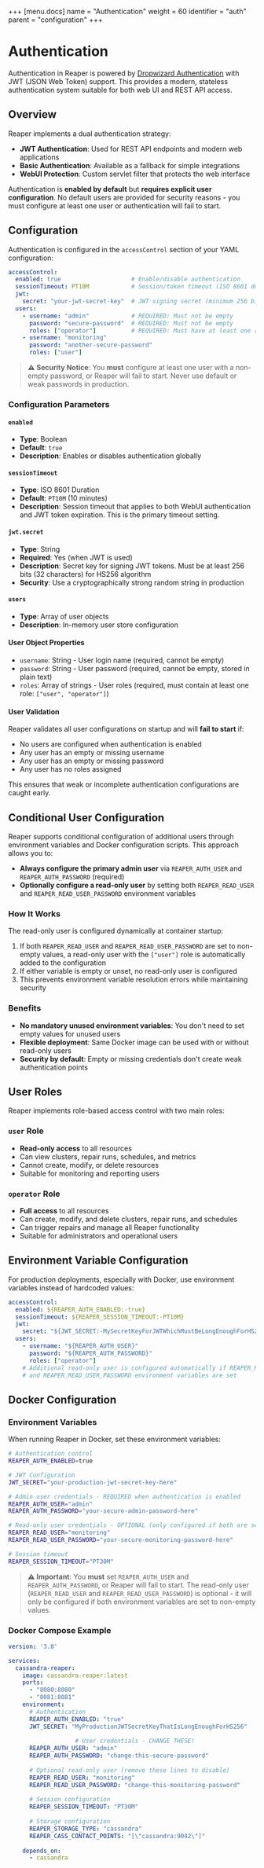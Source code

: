 +++
[menu.docs]
name = "Authentication"
weight = 60
identifier = "auth"
parent = "configuration"
+++

# Authentication

Authentication in Reaper is powered by [Dropwizard Authentication](https://www.dropwizard.io/en/latest/manual/auth.html) with JWT (JSON Web Token) support. This provides a modern, stateless authentication system suitable for both web UI and REST API access.

## Overview

Reaper implements a dual authentication strategy:
- **JWT Authentication**: Used for REST API endpoints and modern web applications
- **Basic Authentication**: Available as a fallback for simple integrations
- **WebUI Protection**: Custom servlet filter that protects the web interface

Authentication is **enabled by default** but **requires explicit user configuration**. No default users are provided for security reasons - you must configure at least one user or authentication will fail to start.

## Configuration

Authentication is configured in the `accessControl` section of your YAML configuration:

```yaml
accessControl:
  enabled: true                    # Enable/disable authentication
  sessionTimeout: PT10M            # Session/token timeout (ISO 8601 duration)
  jwt:
    secret: "your-jwt-secret-key"  # JWT signing secret (minimum 256 bits for HS256)
  users:
    - username: "admin"            # REQUIRED: Must not be empty
      password: "secure-password"  # REQUIRED: Must not be empty
      roles: ["operator"]          # REQUIRED: Must have at least one role
    - username: "monitoring"
      password: "another-secure-password"
      roles: ["user"]
```

> **⚠️ Security Notice**: You **must** configure at least one user with a non-empty password, or Reaper will fail to start. Never use default or weak passwords in production.

### Configuration Parameters

#### `enabled`
- **Type**: Boolean
- **Default**: `true`
- **Description**: Enables or disables authentication globally

#### `sessionTimeout`
- **Type**: ISO 8601 Duration
- **Default**: `PT10M` (10 minutes)
- **Description**: Session timeout that applies to both WebUI authentication and JWT token expiration. This is the primary timeout setting.

#### `jwt.secret`
- **Type**: String
- **Required**: Yes (when JWT is used)
- **Description**: Secret key for signing JWT tokens. Must be at least 256 bits (32 characters) for HS256 algorithm
- **Security**: Use a cryptographically strong random string in production

#### `users`
- **Type**: Array of user objects
- **Description**: In-memory user store configuration

#### User Object Properties
- `username`: String - User login name (required, cannot be empty)
- `password`: String - User password (required, cannot be empty, stored in plain text)  
- `roles`: Array of strings - User roles (required, must contain at least one role: `["user", "operator"]`)

#### User Validation
Reaper validates all user configurations on startup and will **fail to start** if:
- No users are configured when authentication is enabled
- Any user has an empty or missing username
- Any user has an empty or missing password
- Any user has no roles assigned

This ensures that weak or incomplete authentication configurations are caught early.

## Conditional User Configuration

Reaper supports conditional configuration of additional users through environment variables and Docker configuration scripts. This approach allows you to:

- **Always configure the primary admin user** via `REAPER_AUTH_USER` and `REAPER_AUTH_PASSWORD` (required)
- **Optionally configure a read-only user** by setting both `REAPER_READ_USER` and `REAPER_READ_USER_PASSWORD` environment variables

### How It Works

The read-only user is configured dynamically at container startup:

1. If both `REAPER_READ_USER` and `REAPER_READ_USER_PASSWORD` are set to non-empty values, a read-only user with the `["user"]` role is automatically added to the configuration
2. If either variable is empty or unset, no read-only user is configured
3. This prevents environment variable resolution errors while maintaining security

### Benefits

- **No mandatory unused environment variables**: You don't need to set empty values for unused users
- **Flexible deployment**: Same Docker image can be used with or without read-only users
- **Security by default**: Empty or missing credentials don't create weak authentication points

## User Roles

Reaper implements role-based access control with two main roles:

### `user` Role
- **Read-only access** to all resources
- Can view clusters, repair runs, schedules, and metrics
- Cannot create, modify, or delete resources
- Suitable for monitoring and reporting users

### `operator` Role
- **Full access** to all resources
- Can create, modify, and delete clusters, repair runs, and schedules
- Can trigger repairs and manage all Reaper functionality
- Suitable for administrators and operational users

## Environment Variable Configuration

For production deployments, especially with Docker, use environment variables instead of hardcoded values:

```yaml
accessControl:
  enabled: ${REAPER_AUTH_ENABLED:-true}
  sessionTimeout: ${REAPER_SESSION_TIMEOUT:-PT10M}
  jwt:
    secret: "${JWT_SECRET:-MySecretKeyForJWTWhichMustBeLongEnoughForHS256Algorithm}"
  users:
    - username: "${REAPER_AUTH_USER}"
      password: "${REAPER_AUTH_PASSWORD}"
      roles: ["operator"]
    # Additional read-only user is configured automatically if REAPER_READ_USER
    # and REAPER_READ_USER_PASSWORD environment variables are set
```

## Docker Configuration

### Environment Variables

When running Reaper in Docker, set these environment variables:

```bash
# Authentication control
REAPER_AUTH_ENABLED=true

# JWT Configuration
JWT_SECRET="your-production-jwt-secret-key-here"

# Admin user credentials - REQUIRED when authentication is enabled
REAPER_AUTH_USER="admin"
REAPER_AUTH_PASSWORD="your-secure-admin-password-here"

# Read-only user credentials - OPTIONAL (only configured if both are set)
REAPER_READ_USER="monitoring"
REAPER_READ_USER_PASSWORD="your-secure-monitoring-password-here"

# Session timeout
REAPER_SESSION_TIMEOUT="PT30M"
```

> **⚠️ Important**: You **must** set `REAPER_AUTH_USER` and `REAPER_AUTH_PASSWORD`, or Reaper will fail to start. The read-only user (`REAPER_READ_USER` and `REAPER_READ_USER_PASSWORD`) is optional - it will only be configured if both environment variables are set to non-empty values.

### Docker Compose Example

```yaml
version: '3.8'

services:
  cassandra-reaper:
    image: cassandra-reaper:latest
    ports:
      - "8080:8080"
      - "8081:8081"
    environment:
      # Authentication
      REAPER_AUTH_ENABLED: "true"
      JWT_SECRET: "MyProductionJWTSecretKeyThatIsLongEnoughForHS256"
      
                   # User credentials - CHANGE THESE!
      REAPER_AUTH_USER: "admin"
      REAPER_AUTH_PASSWORD: "change-this-secure-password"
      
      # Optional read-only user (remove these lines to disable)
      REAPER_READ_USER: "monitoring"
      REAPER_READ_USER_PASSWORD: "change-this-monitoring-password"
      
      # Session configuration
      REAPER_SESSION_TIMEOUT: "PT30M"
      
      # Storage configuration
      REAPER_STORAGE_TYPE: "cassandra"
      REAPER_CASS_CONTACT_POINTS: "[\"cassandra:9042\"]"
      
    depends_on:
      - cassandra
```